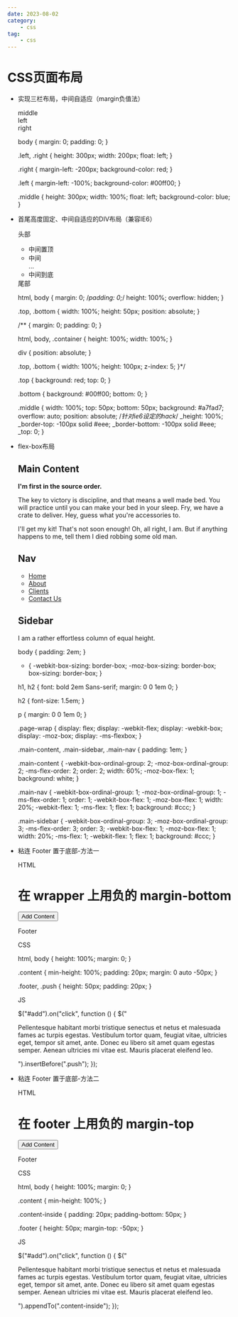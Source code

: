 ```yaml
---
date: 2023-08-02
category:
    - css
tag:
    - css
---
```

 # CSS页面布局
  * 实现三栏布局，中间自适应（margin负值法） 

    
    
    <!--放第一行-->
    <div class="middle">middle</div>
    <div class="left">left</div>
    <div class="right">right</div>
    
    
    body {
        margin: 0;
        padding: 0;
    }
    
    .left, .right {
        height: 300px;
        width: 200px;
        float: left;
    }
    
    .right {
        margin-left: -200px;
        background-color: red;
    }
    
    .left {
        margin-left: -100%;
        background-color: #00ff00;
    }
    
    .middle {
        height: 300px;
        width: 100%;
        float: left;
        background-color: blue;
    }

  * 首尾高度固定、中间自适应的DIV布局（兼容IE6） 

    
    
    <div class="container">
        <div class="top">头部</div>
        <div class="middle">
            <ul>
                <li>中间置顶</li>
                <li>中间</li>
                ...
                <li>中间到底</li>
            </ul>
        </div>
        <div class="bottom">尾部</div>
    </div>
    
    
    html, body {
        margin: 0;
        /*padding: 0;*/
        height: 100%;
        overflow: hidden;
    }
    
    .top, .bottom {
        width: 100%;
        height: 50px;
        position: absolute;
    }
    
    /** {
        margin: 0;
        padding: 0;
    }
    
    html, body, .container {
        height: 100%;
        width: 100%;
    }
    
    div {
        position: absolute;
    }
    
    .top, .bottom {
        width: 100%;
        height: 100px;
        z-index: 5;
    }*/
    
    .top {
        background: red;
        top: 0;
    }
    
    .bottom {
        background: #00ff00;
        bottom: 0;
    }
    
    .middle {
        width: 100%;
        top: 50px;
        bottom: 50px;
        background: #a7fad7;
        overflow: auto;
        position: absolute;
        /*针对ie6设定的hack*/
        _height: 100%;
        _border-top: -100px solid #eee;
        _border-bottom: -100px solid #eee;
        _top: 0;
    }

  * flex-box布局 

    
    
    <div class="page-wrap">
        <section class="main-content">
            <h1>Main Content</h1>
            <p><strong>I'm first in the source order.</strong></p>
            <p>The key to victory is discipline, and that means a well made bed. You will practice until you can make your
                bed in your sleep. Fry, we have a crate to deliver. Hey, guess what you're accessories to.</p>
            <p>I'll get my kit! That's not soon enough! Oh, all right, I am. But if anything happens to me, tell them I died
                robbing some old man.</p>
        </section>
        <nav class="main-nav">
            <h2>Nav</h2>
            <ul>
                <li><a href="#">Home</a></li>
                <li><a href="#">About</a></li>
                <li><a href="#">Clients</a></li>
                <li><a href="#">Contact Us</a></li>
            </ul>
        </nav>
        <aside class="main-sidebar">
            <h2>Sidebar</h2>
            <p>I am a rather effortless column of equal height.</p>
        </aside>
    </div>
    
    
    body {
        padding: 2em;
    }
    
    * {
        -webkit-box-sizing: border-box;
        -moz-box-sizing: border-box;
        box-sizing: border-box;
    }
    
    h1, h2 {
        font: bold 2em Sans-serif;
        margin: 0 0 1em 0;
    }
    
    h2 {
        font-size: 1.5em;
    }
    
    p {
        margin: 0 0 1em 0;
    }
    
    .page-wrap {
        display: flex;
        display: -webkit-flex;
        display: -webkit-box;
        display: -moz-box;
        display: -ms-flexbox;
    }
    
    .main-content,
    .main-sidebar,
    .main-nav {
        padding: 1em;
    }
    
    .main-content {
        -webkit-box-ordinal-group: 2;
        -moz-box-ordinal-group: 2;
        -ms-flex-order: 2;
        order: 2;
        width: 60%;
        -moz-box-flex: 1;
        background: white;
    }
    
    .main-nav {
        -webkit-box-ordinal-group: 1;
        -moz-box-ordinal-group: 1;
        -ms-flex-order: 1;
        order: 1;
        -webkit-box-flex: 1;
        -moz-box-flex: 1;
        width: 20%;
        -webkit-flex: 1;
        -ms-flex: 1;
        flex: 1;
        background: #ccc;
    }
    
    .main-sidebar {
        -webkit-box-ordinal-group: 3;
        -moz-box-ordinal-group: 3;
        -ms-flex-order: 3;
        order: 3;
        -webkit-box-flex: 1;
        -moz-box-flex: 1;
        width: 20%;
        -ms-flex: 1;
        -webkit-flex: 1;
        flex: 1;
        background: #ccc;
    }

  * 粘连 Footer 置于底部-方法一 

    
    
    HTML
    
    <div class="content">
        <h1>在 wrapper 上用负的 margin-bottom</h1>
        <p>
            <button id="add">Add Content</button>
        </p>
        <div class="push"></div>
    </div>
    <footer class="footer">
        Footer
    </footer>
    
    
    CSS
    
    html, body {
        height: 100%;
        margin: 0;
    }
    
    .content {
        min-height: 100%;
        padding: 20px;
        margin: 0 auto -50px;
    }
    
    .footer,
    .push {
        height: 50px;
        padding: 20px;
    }
    
    
    JS
    
    $("#add").on("click", function () {
        $("<p>Pellentesque habitant morbi tristique senectus et netus et malesuada fames ac turpis egestas. Vestibulum tortor quam, feugiat vitae, ultricies eget, tempor sit amet, ante. Donec eu libero sit amet quam egestas semper. Aenean ultricies mi vitae est. Mauris placerat eleifend leo.</p>").insertBefore(".push");
    });

  * 粘连 Footer 置于底部-方法二 

    
    
    HTML
    
    <div class="content">
        <div class="content-inside">
            <h1>在 footer 上用负的 margin-top</h1>
            <p>
                <button id="add">Add Content</button>
            </p>
        </div>
    </div>
    
    <footer class="footer">
        Footer
    </footer>
    
    
    CSS
    
    html, body {
        height: 100%;
        margin: 0;
    }
    
    .content {
        min-height: 100%;
    }
    
    .content-inside {
        padding: 20px;
        padding-bottom: 50px;
    }
    
    .footer {
        height: 50px;
        margin-top: -50px;
    }
    
    
    JS
    
    $("#add").on("click", function () {
        $("<p>Pellentesque habitant morbi tristique senectus et netus et malesuada fames ac turpis egestas. Vestibulum tortor quam, feugiat vitae, ultricies eget, tempor sit amet, ante. Donec eu libero sit amet quam egestas semper. Aenean ultricies mi vitae est. Mauris placerat eleifend leo.</p>").appendTo(".content-inside");
    });

